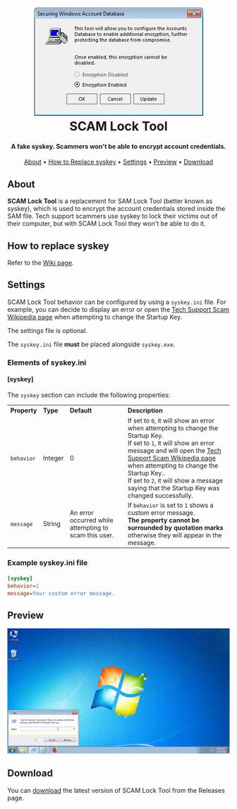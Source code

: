 <h1 align="center">
  <br>
  <img src="./images/syskey.png" alt="SCAM Lock Tool Screenshot"></a>
  <br>
  SCAM Lock Tool
  <br>
</h1>

<h4 align="center">A fake syskey. Scammers won't be able to encrypt account credentials.</h4>

<p align="center">
  <a href="#about">About</a> •
  <a href="#how-to-replace-syskey">How to Replace syskey</a> •
  <a href="#settings">Settings</a> •
  <a href="#preview">Preview</a> •
  <a href="#download">Download</a>
</p>

## About

**SCAM Lock Tool** is a replacement for SAM Lock Tool (better known as syskey), which is used to encrypt the account credentials stored inside the SAM file. Tech support scammers use syskey to lock their victims out of their computer, but with SCAM Lock Tool they won't be able to do it.

## How to replace syskey

Refer to the [Wiki page](https://github.com/Strappazzon/SCAM-Lock-Tool/wiki/How-to-replace-syskey).

## Settings

SCAM Lock Tool behavior can be configured by using a `syskey.ini` file. For example, you can decide to display an error or open the [Tech Support Scam Wikipedia page](https://www.wikipedia.org/wiki/Tech_support_scam) when attempting to change the Startup Key.

The settings file is optional.

The `syskey.ini` file **must** be placed alongside `syskey.exe`.

### Elements of syskey.ini

#### [syskey]

The `syskey` section can include the following properties:

<table>
  <tr>
    <th align="left">Property</th>
    <th align="left">Type</th>
    <th align="left">Default</th>
    <th align="left">Description</th>
  </tr>
  <tr>
    <td><code>behavior</code></td>
    <td>Integer</td>
    <td>0</td>
    <td>
      If set to <code>0</code>, it will show an error when attempting to change the Startup Key.
      <br>
      If set to <code>1</code>, it will show an error message and will open the <a href="https://www.wikipedia.org/wiki/Tech_support_scam">Tech Support Scam Wikipedia page</a> when attempting to change the Startup Key..
      <br>
      If set to <code>2</code>, it will show a message saying that the Startup Key was changed successfully.
    </td>
  </tr>
  <tr>
    <td><code>message</code></td>
    <td>String</td>
    <td>An error occurred while attempting to scam this user.</td>
    <td>
      If <code>behavior</code> is set to <code>1</code> shows a custom error message.
      <br>
      <b>The property cannot be surrounded by quotation marks</b> otherwise they will appear in the message.
    </td>
  </tr>
</table>

### Example syskey.ini file

```ini
[syskey]
behavior=1
message=Your custom error message.
```

## Preview

![SCAM Lock Tool Preview](./images/syskey_demo.gif)

## Download

You can [download](https://github.com/Strappazzon/SCAM-Lock-Tool/releases/latest) the latest version of SCAM Lock Tool from the Releases page.
